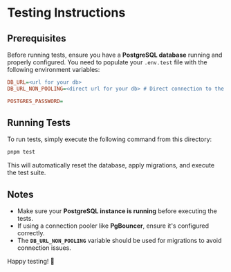 # Testing Instructions

## Prerequisites

Before running tests, ensure you have a **PostgreSQL database** running and properly configured. You need to populate your `.env.test` file with the following environment variables:

```ini
DB_URL=<url for your db>
DB_URL_NON_POOLING=<direct url for your db> # Direct connection to the database. Used for migrations.

POSTGRES_PASSWORD=
```

## Running Tests

To run tests, simply execute the following command from this directory:

```sh
pnpm test
```

This will automatically reset the database, apply migrations, and execute the test suite.

## Notes

- Make sure your **PostgreSQL instance is running** before executing the tests.
- If using a connection pooler like **PgBouncer**, ensure it's configured correctly.
- The **`DB_URL_NON_POOLING`** variable should be used for migrations to avoid connection issues.

Happy testing! 🚀
